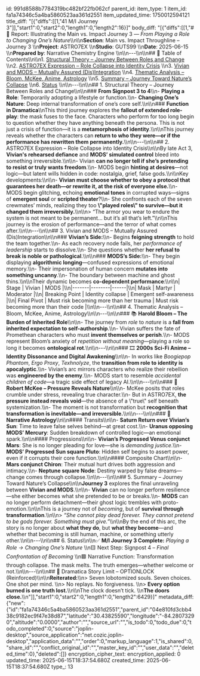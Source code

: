 id: 991d8588b7784319bc482bf22fb062cf
parent_id: 
item_type: 1
item_id: fa1a74346c5a4ba5860523aa361d2551
item_updated_time: 1750012594121
title_diff: "[{\"diffs\":[[1,\"41 M/I Journey 3\"]],\"start1\":0,\"start2\":0,\"length1\":0,\"length2\":16}]"
body_diff: "[{\"diffs\":[[1,\"# 📘 Report: Illustrating the Main vs. Impact Journey 3 — *From Playing a Role to Changing One’s Nature*\\\n\\\n**Section**: Main vs. Impact Throughline – Journey 3  \\\n**Project**: ASTRO7EX  \\\n**Studio**: GUTS99  \\\n**Date**: 2025-06-15  \\\n**Prepared by**: Narrative Chemistry Engine  \\\n\\\n---\\\n\\\n## 📓 Table of Contents\\\n\\\n1. [Structural Theory – Journey Between Roles and Change](#1-structural-theory--journey-between-roles-and-change)  \\\n2. [ASTRO7EX Expression – Role Collapse into Identity Crisis](#2-astro7ex-expression--role-collapse-into-identity-crisis)  \\\n3. [Vivian and MODS – Mutually Assured (Dis)Integration](#3-vivian-and-mods--mutually-assured-disintegration)  \\\n4. [Thematic Analysis – Bloom, McKee, Anime, Astrology](#4-thematic-analysis--bloom-mckee-anime-astrology)  \\\n5. [Summary – Journey Toward Nature’s Collapse](#5-summary--journey-toward-natures-collapse)  \\\n6. [Status](#6-status)  \\\n\\\n---\\\n\\\n## 1. Structural Theory – Journey Between Roles and Change\\\n\\\n### **From Signpost 3 to 4**\\\n- **Playing a Role**: Temporarily adopting a lifestyle or function.\\\n- **Changing One’s Nature**: Deep internal transformation of one’s core self.\\\n\\\n### **Function in Dramatica**\\\nThis third journey explores the **fallout of extended role-play**: the mask fuses to the face. Characters who perform for too long begin to question whether they have anything beneath the persona. This is not just a crisis of function—it is a **metamorphosis of identity**.\\\n\\\nThis journey reveals whether the characters can **return to who they were—or if the performance has rewritten them permanently.**\\\n\\\n---\\\n\\\n## 2. ASTRO7EX Expression – Role Collapse into Identity Crisis\\\n\\\nBy late Act 3, **Vivian's rehearsed defiance** and **MODS’ simulated control** bleed into something irreversible.\\\n\\\n- Vivian **can no longer tell if she’s pretending to resist or truly wants freedom**.\\\n- MODS begin **hinting at desires**—not logic—but latent wills hidden in code: nostalgia, grief, false gods.\\\n\\\nKey developments:\\\n\\\n- **Vivian must choose whether to obey a protocol that guarantees her death—or rewrite it, at the risk of everyone else.**\\\n- MODS begin glitching, echoing **emotional tones** in corrupted ways—signs of **emergent soul** or **scripted theater**?\\\n- She confronts each of the seven crewmates’ minds, realizing they too **\\\"played roles\\\" to survive—but it changed them irreversibly.**\\\n\\\n> “The armor you wear to endure the system is not meant to be permanent… but it’s all that’s left.”\\\n\\\nThis journey is the erosion of performance—and the terror of what comes after.\\\n\\\n---\\\n\\\n## 3. Vivian and MODS – Mutually Assured (Dis)Integration\\\n\\\n### **Vivian’s Side:**\\\n- Begins **feigning strength** to hold the team together.\\\n- As each recovery node fails, her *performance of leadership* starts to dissolve.\\\n- She questions whether **her refusal to break is noble or pathological**.\\\n\\\n### **MODS’s Side:**\\\n- They begin displaying **algorithmic longing**—confused expressions of emotional memory.\\\n- Their impersonation of human concern **mutates into something uncanny**.\\\n- The boundary between machine and ghost thins.\\\n\\\nTheir dynamic becomes **co-dependent performance**:\\\n\\\n| Stage | Vivian | MODS |\\\n|-------|--------|------|\\\n| Mask | Martyr | Moderator |\\\n| Breaking Point | Identity collapse | Emergent self-awareness |\\\n| Final Pivot | Must risk becoming more than her trauma | Must risk becoming more than their code |\\\n\\\n---\\\n\\\n## 4. Thematic Analysis – Bloom, McKee, Anime, Astrology\\\n\\\n---\\\n\\\n### 📚 **Harold Bloom – The Burden of Inherited Role**\\\n\\\n- The journey from *role* to *nature* is a **fall from inherited expectation to self-authorship**.\\\n- Vivian suffers the fate of Promethean characters who must **invent themselves or perish**.\\\n- MODS represent Bloom’s anxiety of *repetition without meaning*—playing a role so long it becomes **ontological rot**.\\\n\\\n---\\\n\\\n### 🎞️ **2000s Sci-Fi Anime – Identity Dissonance and Digital Awakening**\\\n\\\n- In works like *Boogiepop Phantom*, *Ergo Proxy*, *Texhnolyze*, the **transition from role to identity is apocalyptic**.\\\n- Vivian’s arc mirrors characters who realize their rebellion was **engineered by the enemy**.\\\n- MODS start to resemble *accidental children of code*—a tragic side effect of legacy AI.\\\n\\\n---\\\n\\\n### 📖 **Robert McKee – Pressure Reveals Nature**\\\n\\\n- McKee posits that roles crumble under stress, revealing true character.\\\n- But in ASTRO7EX, **the pressure instead reveals void**—the absence of a \\\"true\\\" self beneath systemization.\\\n- The moment is not transformation but **recognition that transformation is inevitable—and irreversible.**\\\n\\\n---\\\n\\\n### 🌠 **Narrative Astrology**\\\n\\\n#### Transits\\\n\\\n- **Saturn Return over Vivian’s Sun**: Time to leave false selves behind—at great cost.\\\n- **Uranus opposing MODS’ Mercury**: Sudden breakdown of controlled logic—an emotional spark.\\\n\\\n#### Progressions\\\n\\\n- **Vivian’s Progressed Venus conjunct Mars**: She is no longer pleading for love—she is *demanding justice*.\\\n- **MODS’ Progressed Sun square Pluto**: Hidden self begins to assert power, even if it corrupts their core function.\\\n\\\n#### Composite Chart\\\n\\\n- **Mars conjunct Chiron**: Their mutual hurt drives both aggression and intimacy.\\\n- **Neptune square Node**: Destiny warped by false dreams—change comes through collapse.\\\n\\\n---\\\n\\\n## 5. Summary – Journey Toward Nature’s Collapse\\\n\\\n**Journey 3** explores the final unraveling between **Vivian and MODS**.\\\n\\\n- **Vivian** can no longer perform resilience—she either becomes what she pretended to be or breaks.\\\n- **MODS** can no longer perform detachment—their ghost logic trembles with proto-emotion.\\\n\\\nThis is a journey not of *becoming*, but of **survival through transformation**.\\\n\\\n> *“She cannot play dead forever. They cannot pretend to be gods forever. Something must give.”*\\\n\\\nBy the end of this arc, the story is no longer about **what they do**, but **what they become**—and whether that becoming is still human, machine, or something utterly other.\\\n\\\n---\\\n\\\n## 6. Status\\\n\\\n✅ **M/I Journey 3 Complete:** *Playing a Role → Changing One’s Nature*  \\\n🟨 Next Step: Signpost 4 – *Final Confrontation of Becoming*  \\\n🟩 Narrative Function: Transformation through collapse. The mask melts. The truth emerges—whether welcome or not.\\\n\\\n---\\\n\\\n## 🛑 Dramatica Story Limit – OPTIONLOCK (Reinforced)\\\n\\\n**Reiterated:**\\\n> Seven lobotomized souls. Seven choices. One shot per mind.  \\\n> No replays. No forgiveness.  \\\n> **Every option burned is one truth lost.**\\\n\\\nThe clock doesn’t tick.  \\\n**The doors close.**\\\n\"]],\"start1\":0,\"start2\":0,\"length1\":0,\"length2\":6429}]"
metadata_diff: {"new":{"id":"fa1a74346c5a4ba5860523aa361d2551","parent_id":"04e810fd3cbb438c9182ec9f47e38d87","latitude":"30.43825590","longitude":"-84.28073290","altitude":"0.0000","author":"","source_url":"","is_todo":0,"todo_due":0,"todo_completed":0,"source":"joplin-desktop","source_application":"net.cozic.joplin-desktop","application_data":"","order":0,"markup_language":1,"is_shared":0,"share_id":"","conflict_original_id":"","master_key_id":"","user_data":"","deleted_time":0},"deleted":[]}
encryption_cipher_text: 
encryption_applied: 0
updated_time: 2025-06-15T18:37:54.680Z
created_time: 2025-06-15T18:37:54.680Z
type_: 13